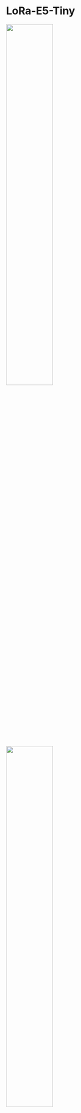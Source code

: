# LoRa-E5-Tiny

<img src="https://github.com/hallard/LoRa-E5-Tiny/blob/main/pictures/LoRa-E5-Tiny-top.png" width="50%" height="50%"> <img src="https://github.com/hallard/LoRa-E5-Tiny/blob/main/pictures/LoRa-E5-Tiny-top.png" width="50%" height="50%">

Based on [LoRa-E5](https://www.seeedstudio.com/LoRa-E5-Wireless-Module-p-4745.html) from Seedstudio, but I wanted something really Tiny so I removed loy of stuff and left only JTAG prog, Serial and I2C Stemma QWIIC connector, and of course cell coin handler.

> :warning: **This board is experimental** : Use at your own risk, 

> :eyes: take a look on this excellent [reading](https://www.rs-online.com/designspark/can-i-prolong-my-coin-cell-battery-life-with-a-capacitor) on how to use capacitor to prolong cell coin batteries and understand the risk. I will use for EU8868 so for peaks approx 40mA, 3 times less than in the article so I guess it could works with 2 x 220uF or 470uF capacitors. Challenge would be to find them in 1206 footprint format.

I'm using mainly to flash custom firmware in it, and not using AT default firmware.

> :warning: **These boards have not been received** so I can't confirm they works but I'm confident on this point

## Features

- LoRa-E5 Module
- FTDI SMD 6 pads edge connector (:warning: **use 3.3V FTDI One, not 5V**)
- JTAG SMD 6 pads edge connector to flash module (PA13-SWDIO / PA14-SWCLK / PB3-SWO / RESET)
- Green Led on PB13
- Red Led on PA9
- 2 Tactile Switches (boot and reset)
- u-FL Antenna connector
- Stemma QWIIC I2C connector
- 2 x 1206 footprint for big capacitors see [reading](https://www.rs-online.com/designspark/can-i-prolong-my-coin-cell-battery-life-with-a-capacitor)
- CR2450 Cell coin battery size
- CR2450 battery holder

## Detailed Description

No specific documentation for now, it's just a kind of wiring helper as schematic.

I also assume that you are familiar with all LoRaWAN stuff, all setup/infrastructure/network server/provisionning and other are out of scope of this repository.

## Schematics

<img src="https://github.com/hallard/LoRa-E5-Tiny/blob/main/pictures/LoRa-E5-Tiny-sch.png">

## Boards 

You can order board on [oshpark](https://oshpark.com). 

- [V1.0](https://oshpark.com/shared_projects/xUa1Y94Z) 

It's a pitty after several discuss with OSHPark that I can't have any rewards for each people ordering my boards, this would allow me to order free PCB for shared projects and create new ones. For information my shared boards generated a total of **$285 162.00** orders at PCBs.io in 4 years, not bad at all :-), but looks like they have gone :sob:

Hoping one day OSHparks will thanks me giving them this market. 

### Assembled boards

**Top & bottom side V1.0**

<img src="https://github.com/hallard/LoRa-E5-Tiny/blob/main/pictures/LoRa-E5-Tiny-top.png">
<img src="https://github.com/hallard/LoRa-E5-Tiny/blob/main/pictures/LoRa-E5-Tiny-bot.png">

### Bill Of Material

Nothing fancy, due to size constraint, components are 0603/1206 and can be ordered almost anywhere (digikey, mouser, radiospare, ...). 
use only what you need dependings on what you want to do. 

> :memo: I2C pullup may not needed, most QWIIC/Steamma boards have their own. 

Check Seeed format [BOM](https://github.com/hallard/LoRa-E5-Tiny/blob/main/LoRa-E5-Tiny-BOM.xlsx) File, check on [Seeed OPL](https://www.seeedstudio.com/opl.html) for manufacturer SKU match.

## Firmware

Before flashing any custom firmware, I strongly advise to test the board with default AT-Firmware to get the keys (even if you can use your own of course). 

Do do this, use 3.3V (and NOT 5V) FTDI USB/Serial adapter, I love this one from [sparkun](https://www.sparkfun.com/products/14050)
<img src="https://cdn.sparkfun.com//assets/parts/1/1/8/8/8/14050-01.jpg" width="50%" height="50%">

Main idea is to connect with something like this idea (Thanks [@mharizanov](https://github.com/mharizanov) for this awesome simple efficient idea) and could be dual row male headers also.

<img src="https://harizanov.com/wp-content/uploads/2013/03/IMG_20150208_16352922.jpg">

- Connect FTDI on the 6 pins edge header of the board (if PCB is 2mm thickness should works without soldering)
- use them a terminal application and open the port on your computer corresponding to the FTDI device
- set terminal settings to 9600 bauds 8 bits no parity 1 stop bit (8N1)
- check with at command `AT` device should anwser ``+AT: OK``

then get keys of the device

```
AT 
+AT: OK
AT+ID 
+ID: DevAddr, 24:90:05:44
+ID: DevEui, 2C:F7:F1:20:24:90:05:44
+ID: AppEui, 80:00:00:00:00:00:00:06
```

### Provision device on Network Server

For testing I'm always using The Things Network (TTN).
So next step is to provision this new device to TTN with the above keys (no need DevAddr) and get APPKEY from TTN (random generate) then get the key issued from TTN (we'll use it later below)

### Compile and flash Firmware

You can flash the board with excellent [mbed-os](https://os.mbed.com/mbed-os/) framework. 
Easy way is to use [mbed studio IDE](https://os.mbed.com/studio/). 
We added this board into [stm32customtargets](https://github.com/ARMmbed/stm32customtargets), don't hesitate to read the [readme](https://github.com/ARMmbed/stm32customtargets/blob/master/README.md). 
Finally the main firmware [mbed-os-example-lorawan](https://github.com/ARMmbed/mbed-os-example-lorawan) program.

Once IDE installed: 

- use `file` / `import program` and them import the example with URL `https://github.com/ARMmbed/mbed-os-example-lorawan`
- right click in the project name and select `Add Library` and enter `https://github.com/ARMmbed/stm32customtargets`
- open the file `custom_targets.json` from folder `stm32customtargets` and copy whole contents
- paste copied contents in the main root folder file `custom_targets.json` (yes replace the whole file) 
- open the file `mbed_app.json` and change parameters on the section `target_overrides`
    - LoRaWAN parameters such as frequency plan, OTAA, Duty Cycle, ...
    - replace keys with the ones you got from above step `lora.device-eui`, `lora.application-eui` and `lora.application-key`
- add the following section near the end of the file `mbed_app.json`.

```json
        "LORA_E5_TINY": {
            "stm32wl-lora-driver.debug_tx": "PA_9",
            "stm32wl-lora-driver.debug_rx": "PB_13"
        }
```

Then on IDE select target "LORA_E5_TINY", build and flash with your favorite programmer (I'm using STLink) with GND/SWDIO/SWDCLK/RESET connected. 

Pay attention, that 1st time you need to erase SeeeStudio original firmware, make sure the Read Out Protection of the device is AA. If it is shown as BB, select AA and click Apply. See the end of this [section](https://wiki.seeedstudio.com/LoRa_E5_Dev_Board/#24-modify-your-device-eui-application-eui-application-key-and-your-lorawan-region) on how to do that with STM32CubeProgrammer.

### Build and Flash

From IDE you can build the example. If you plug your STLink while project opened, mbed ide will ask you if you want to set it up for this project/target, once approved you can compile, flash and even debug from mbed ide (need some tools installed, [read](https://os.mbed.com/docs/mbed-studio/current/monitor-debug/debugging-with-mbed-studio.html), very nice.


<!--<img src="https://github.com/hallard/LoRa-E5-Breakout/blob/main/pictures/mbed-ide.png">-->

You can also see logs with the FTDI adapter and any Serial terminal set to 115200 bauds 8 bits no parity 1 stop bit (8N1)

```
Mbed LoRaWANStack initialized 
 CONFIRMED message retries : 3 
 Adaptive data  rate (ADR) - Enabled 
 Connection - In Progress ...
 Connection - Successful 
 Dummy Sensor Value = 3 
 23 bytes scheduled for transmission 
 Message Sent to Network Server 
 Dummy Sensor Value = 5 
 23 bytes scheduled for transmission 
 Message Sent to Network Server 
 Dummy Sensor Value = 7 
 23 bytes scheduled for transmission 
```

Green LED will be on when on receive mode and Red when sending data.

## License

<img alt="Creative Commons Attribution-NonCommercial 4.0" src="https://i.creativecommons.org/l/by-nc/4.0/88x31.png">   

This work is licensed under a [Creative Commons Attribution-NonCommercial 4.0 International License](http://creativecommons.org/licenses/by-nc/4.0/)    

